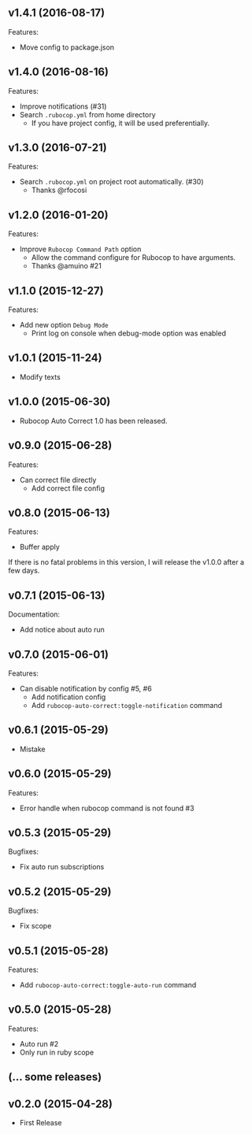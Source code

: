 ## v1.4.1 (2016-08-17)

Features:

- Move config to package.json

## v1.4.0 (2016-08-16)

Features:

- Improve notifications (#31)
- Search `.rubocop.yml` from home directory
  - If you have project config, it will be used preferentially.

## v1.3.0 (2016-07-21)

Features:

- Search `.rubocop.yml` on project root automatically. (#30)
  - Thanks @rfocosi

## v1.2.0 (2016-01-20)

Features:

- Improve `Rubocop Command Path` option
  - Allow the command configure for Rubocop to have arguments.
  - Thanks @amuino #21

## v1.1.0 (2015-12-27)

Features:

- Add new option `Debug Mode`
  - Print log on console when debug-mode option was enabled

## v1.0.1 (2015-11-24)

- Modify texts

## v1.0.0 (2015-06-30)

- Rubocop Auto Correct 1.0 has been released.

## v0.9.0 (2015-06-28)

Features:

- Can correct file directly
  - Add correct file config

## v0.8.0 (2015-06-13)

Features:

- Buffer apply

If there is no fatal problems in this version, I will release the v1.0.0 after a few days.

## v0.7.1 (2015-06-13)

Documentation:

- Add notice about auto run

## v0.7.0 (2015-06-01)

Features:

- Can disable notification by config #5, #6
  - Add notification config
  - Add `rubocop-auto-correct:toggle-notification` command

## v0.6.1 (2015-05-29)

- Mistake

## v0.6.0 (2015-05-29)

Features:

- Error handle when rubocop command is not found #3

## v0.5.3 (2015-05-29)

Bugfixes:

- Fix auto run subscriptions

## v0.5.2 (2015-05-29)

Bugfixes:

- Fix scope

## v0.5.1 (2015-05-28)

Features:

- Add `rubocop-auto-correct:toggle-auto-run` command

## v0.5.0 (2015-05-28)

Features:

- Auto run #2
- Only run in ruby scope

## (... some releases)

## v0.2.0 (2015-04-28)

- First Release
